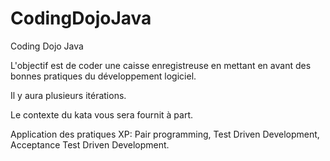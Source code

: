 # CodingDojoJava

Coding Dojo Java

L'objectif est de coder une caisse enregistreuse en mettant en avant des bonnes pratiques du développement logiciel.

Il y aura plusieurs itérations.

Le contexte du kata vous sera fournit à part.

Application des pratiques XP: Pair programming, Test Driven Development, Acceptance Test Driven Development.






